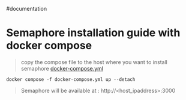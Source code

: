 #documentation 
# Semaphore installation guide with docker compose

> copy the compose file to the host where you want to install semaphore
> [docker-compose.yml](docker-compose.yml)
```
docker compose -f docker-compose.yml up --detach
```

> Semaphore will be available at : http://<host_ipaddress>:3000
